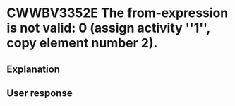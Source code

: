 # CWWBV3352E The from-expression is not valid: 0 (assign activity ''1'', copy element number 2).

## Explanation

## User response